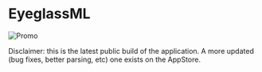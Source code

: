 # EyeglassML
![Promo](https://raw.githubusercontent.com/QuiverlyRivalry/EyeglassML/main/image/Apple%20iPhone%2011%20Pro%20Max%20Presentation%20(1).png)

Disclaimer: this is the latest public build of the application. A more updated (bug fixes, better parsing, etc) one exists on the AppStore.

